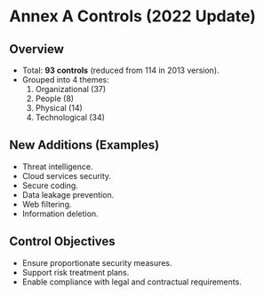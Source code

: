 # Annex A Controls (2022 Update)

## Overview
- Total: **93 controls** (reduced from 114 in 2013 version).
- Grouped into 4 themes:
  1. Organizational (37)
  2. People (8)
  3. Physical (14)
  4. Technological (34)

## New Additions (Examples)
- Threat intelligence.
- Cloud services security.
- Secure coding.
- Data leakage prevention.
- Web filtering.
- Information deletion.

## Control Objectives
- Ensure proportionate security measures.
- Support risk treatment plans.
- Enable compliance with legal and contractual requirements.
